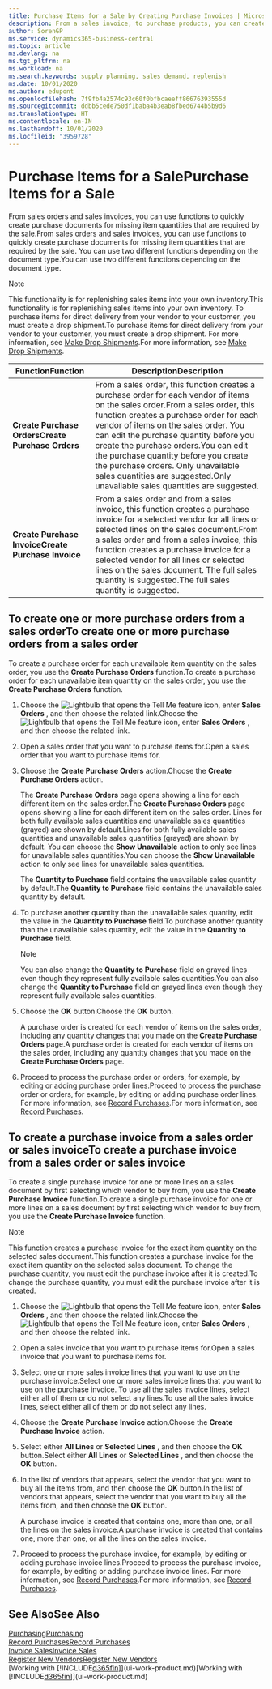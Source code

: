 ```yaml
---
title: Purchase Items for a Sale by Creating Purchase Invoices | Microsoft Docs
description: From a sales invoice, to purchase products, you can create a purchase invoice for a vendor or supplier.
author: SorenGP
ms.service: dynamics365-business-central
ms.topic: article
ms.devlang: na
ms.tgt_pltfrm: na
ms.workload: na
ms.search.keywords: supply planning, sales demand, replenish
ms.date: 10/01/2020
ms.author: edupont
ms.openlocfilehash: 7f9fb4a2574c93c60f0bfbcaeeff86676393555d
ms.sourcegitcommit: ddbb5cede750df1baba4b3eab8fbed6744b5b9d6
ms.translationtype: HT
ms.contentlocale: en-IN
ms.lasthandoff: 10/01/2020
ms.locfileid: "3959728"
---
```

# <a name="purchase-items-for-a-sale"></a><span data-ttu-id="9767e-103">Purchase Items for a Sale</span><span class="sxs-lookup"><span data-stu-id="9767e-103">Purchase Items for a Sale</span></span>
<span data-ttu-id="9767e-104">From sales orders and sales invoices, you can use functions to quickly create purchase documents for missing item quantities that are required by the sale.</span><span class="sxs-lookup"><span data-stu-id="9767e-104">From sales orders and sales invoices, you can use functions to quickly create purchase documents for missing item quantities that are required by the sale.</span></span> <span data-ttu-id="9767e-105">You can use two different functions depending on the document type.</span><span class="sxs-lookup"><span data-stu-id="9767e-105">You can use two different functions depending on the document type.</span></span>

> [!Note]
> <span data-ttu-id="9767e-106">This functionality is for replenishing sales items into your own inventory.</span><span class="sxs-lookup"><span data-stu-id="9767e-106">This functionality is for replenishing sales items into your own inventory.</span></span> <span data-ttu-id="9767e-107">To purchase items for direct delivery from your vendor to your customer, you must create a drop shipment.</span><span class="sxs-lookup"><span data-stu-id="9767e-107">To purchase items for direct delivery from your vendor to your customer, you must create a drop shipment.</span></span> <span data-ttu-id="9767e-108">For more information, see [Make Drop Shipments](sales-how-drop-shipment.md).</span><span class="sxs-lookup"><span data-stu-id="9767e-108">For more information, see [Make Drop Shipments](sales-how-drop-shipment.md).</span></span>   

|<span data-ttu-id="9767e-109">Function</span><span class="sxs-lookup"><span data-stu-id="9767e-109">Function</span></span>|<span data-ttu-id="9767e-110">Description</span><span class="sxs-lookup"><span data-stu-id="9767e-110">Description</span></span>|
|--------|-----------|
|<span data-ttu-id="9767e-111">**Create Purchase Orders**</span><span class="sxs-lookup"><span data-stu-id="9767e-111">**Create Purchase Orders**</span></span>|<span data-ttu-id="9767e-112">From a sales order, this function creates a purchase order for each vendor of items on the sales order.</span><span class="sxs-lookup"><span data-stu-id="9767e-112">From a sales order, this function creates a purchase order for each vendor of items on the sales order.</span></span> <span data-ttu-id="9767e-113">You can edit the purchase quantity before you create the purchase orders.</span><span class="sxs-lookup"><span data-stu-id="9767e-113">You can edit the purchase quantity before you create the purchase orders.</span></span> <span data-ttu-id="9767e-114">Only unavailable sales quantities are suggested.</span><span class="sxs-lookup"><span data-stu-id="9767e-114">Only unavailable sales quantities are suggested.</span></span>
|<span data-ttu-id="9767e-115">**Create Purchase Invoice**</span><span class="sxs-lookup"><span data-stu-id="9767e-115">**Create Purchase Invoice**</span></span>|<span data-ttu-id="9767e-116">From a sales order and from a sales invoice, this function creates a purchase invoice for a selected vendor for all lines or selected lines on the sales document.</span><span class="sxs-lookup"><span data-stu-id="9767e-116">From a sales order and from a sales invoice, this function creates a purchase invoice for a selected vendor for all lines or selected lines on the sales document.</span></span> <span data-ttu-id="9767e-117">The full sales quantity is suggested.</span><span class="sxs-lookup"><span data-stu-id="9767e-117">The full sales quantity is suggested.</span></span>|

## <a name="to-create-one-or-more-purchase-orders-from-a-sales-order"></a><span data-ttu-id="9767e-118">To create one or more purchase orders from a sales order</span><span class="sxs-lookup"><span data-stu-id="9767e-118">To create one or more purchase orders from a sales order</span></span>
<span data-ttu-id="9767e-119">To create a purchase order for each unavailable item quantity on the sales order, you use the **Create Purchase Orders** function.</span><span class="sxs-lookup"><span data-stu-id="9767e-119">To create a purchase order for each unavailable item quantity on the sales order, you use the **Create Purchase Orders** function.</span></span>

1. <span data-ttu-id="9767e-120">Choose the ![Lightbulb that opens the Tell Me feature](media/ui-search/search_small.png "Tell me what you want to do") icon, enter **Sales Orders** , and then choose the related link.</span><span class="sxs-lookup"><span data-stu-id="9767e-120">Choose the ![Lightbulb that opens the Tell Me feature](media/ui-search/search_small.png "Tell me what you want to do") icon, enter **Sales Orders** , and then choose the related link.</span></span>
2. <span data-ttu-id="9767e-121">Open a sales order that you want to purchase items for.</span><span class="sxs-lookup"><span data-stu-id="9767e-121">Open a sales order that you want to purchase items for.</span></span>
3. <span data-ttu-id="9767e-122">Choose the **Create Purchase Orders** action.</span><span class="sxs-lookup"><span data-stu-id="9767e-122">Choose the **Create Purchase Orders** action.</span></span>

    <span data-ttu-id="9767e-123">The **Create Purchase Orders** page opens showing a line for each different item on the sales order.</span><span class="sxs-lookup"><span data-stu-id="9767e-123">The **Create Purchase Orders** page opens showing a line for each different item on the sales order.</span></span> <span data-ttu-id="9767e-124">Lines for both fully available sales quantities and unavailable sales quantities (grayed) are shown by default.</span><span class="sxs-lookup"><span data-stu-id="9767e-124">Lines for both fully available sales quantities and unavailable sales quantities (grayed) are shown by default.</span></span> <span data-ttu-id="9767e-125">You can choose the **Show Unavailable** action to only see lines for unavailable sales quantities.</span><span class="sxs-lookup"><span data-stu-id="9767e-125">You can choose the **Show Unavailable** action to only see lines for unavailable sales quantities.</span></span>

    <span data-ttu-id="9767e-126">The **Quantity to Purchase** field contains the unavailable sales quantity by default.</span><span class="sxs-lookup"><span data-stu-id="9767e-126">The **Quantity to Purchase** field contains the unavailable sales quantity by default.</span></span>
4. <span data-ttu-id="9767e-127">To purchase another quantity than the unavailable sales quantity, edit the value in the **Quantity to Purchase** field.</span><span class="sxs-lookup"><span data-stu-id="9767e-127">To purchase another quantity than the unavailable sales quantity, edit the value in the **Quantity to Purchase** field.</span></span>

    > [!NOTE]  
    >   <span data-ttu-id="9767e-128">You can also change the **Quantity to Purchase** field on grayed lines even though they represent fully available sales quantities.</span><span class="sxs-lookup"><span data-stu-id="9767e-128">You can also change the **Quantity to Purchase** field on grayed lines even though they represent fully available sales quantities.</span></span>
5. <span data-ttu-id="9767e-129">Choose the **OK** button.</span><span class="sxs-lookup"><span data-stu-id="9767e-129">Choose the **OK** button.</span></span>

    <span data-ttu-id="9767e-130">A purchase order is created for each vendor of items on the sales order, including any quantity changes that you made on the **Create Purchase Orders** page.</span><span class="sxs-lookup"><span data-stu-id="9767e-130">A purchase order is created for each vendor of items on the sales order, including any quantity changes that you made on the **Create Purchase Orders** page.</span></span>
7. <span data-ttu-id="9767e-131">Proceed to process the purchase order or orders, for example, by editing or adding purchase order lines.</span><span class="sxs-lookup"><span data-stu-id="9767e-131">Proceed to process the purchase order or orders, for example, by editing or adding purchase order lines.</span></span> <span data-ttu-id="9767e-132">For more information, see [Record Purchases](purchasing-how-record-purchases.md).</span><span class="sxs-lookup"><span data-stu-id="9767e-132">For more information, see [Record Purchases](purchasing-how-record-purchases.md).</span></span>


## <a name="to-create-a-purchase-invoice-from-a-sales-order-or-sales-invoice"></a><span data-ttu-id="9767e-133">To create a purchase invoice from a sales order or sales invoice</span><span class="sxs-lookup"><span data-stu-id="9767e-133">To create a purchase invoice from a sales order or sales invoice</span></span>
<span data-ttu-id="9767e-134">To create a single purchase invoice for one or more lines on a sales document by first selecting which vendor to buy from, you use the **Create Purchase Invoice** function.</span><span class="sxs-lookup"><span data-stu-id="9767e-134">To create a single purchase invoice for one or more lines on a sales document by first selecting which vendor to buy from, you use the **Create Purchase Invoice** function.</span></span>

> [!NOTE]  
>   <span data-ttu-id="9767e-135">This function creates a purchase invoice for the exact item quantity on the selected sales document.</span><span class="sxs-lookup"><span data-stu-id="9767e-135">This function creates a purchase invoice for the exact item quantity on the selected sales document.</span></span> <span data-ttu-id="9767e-136">To change the purchase quantity, you must edit the purchase invoice after it is created.</span><span class="sxs-lookup"><span data-stu-id="9767e-136">To change the purchase quantity, you must edit the purchase invoice after it is created.</span></span>  

1. <span data-ttu-id="9767e-137">Choose the ![Lightbulb that opens the Tell Me feature](media/ui-search/search_small.png "Tell me what you want to do") icon, enter **Sales Orders** , and then choose the related link.</span><span class="sxs-lookup"><span data-stu-id="9767e-137">Choose the ![Lightbulb that opens the Tell Me feature](media/ui-search/search_small.png "Tell me what you want to do") icon, enter **Sales Orders** , and then choose the related link.</span></span>
2. <span data-ttu-id="9767e-138">Open a sales invoice that you want to purchase items for.</span><span class="sxs-lookup"><span data-stu-id="9767e-138">Open a sales invoice that you want to purchase items for.</span></span>
3. <span data-ttu-id="9767e-139">Select one or more sales invoice lines that you want to use on the purchase invoice.</span><span class="sxs-lookup"><span data-stu-id="9767e-139">Select one or more sales invoice lines that you want to use on the purchase invoice.</span></span> <span data-ttu-id="9767e-140">To use all the sales invoice lines, select either all of them or do not select any lines.</span><span class="sxs-lookup"><span data-stu-id="9767e-140">To use all the sales invoice lines, select either all of them or do not select any lines.</span></span>
4. <span data-ttu-id="9767e-141">Choose the **Create Purchase Invoice** action.</span><span class="sxs-lookup"><span data-stu-id="9767e-141">Choose the **Create Purchase Invoice** action.</span></span>
5. <span data-ttu-id="9767e-142">Select either **All Lines** or **Selected Lines** , and then choose the **OK** button.</span><span class="sxs-lookup"><span data-stu-id="9767e-142">Select either **All Lines** or **Selected Lines** , and then choose the **OK** button.</span></span>  
6. <span data-ttu-id="9767e-143">In the list of vendors that appears, select the vendor that you want to buy all the items from, and then choose the **OK** button.</span><span class="sxs-lookup"><span data-stu-id="9767e-143">In the list of vendors that appears, select the vendor that you want to buy all the items from, and then choose the **OK** button.</span></span>

    <span data-ttu-id="9767e-144">A purchase invoice is created that contains one, more than one, or all the lines on the sales invoice.</span><span class="sxs-lookup"><span data-stu-id="9767e-144">A purchase invoice is created that contains one, more than one, or all the lines on the sales invoice.</span></span>
7. <span data-ttu-id="9767e-145">Proceed to process the purchase invoice, for example, by editing or adding purchase invoice lines.</span><span class="sxs-lookup"><span data-stu-id="9767e-145">Proceed to process the purchase invoice, for example, by editing or adding purchase invoice lines.</span></span> <span data-ttu-id="9767e-146">For more information, see [Record Purchases](purchasing-how-record-purchases.md).</span><span class="sxs-lookup"><span data-stu-id="9767e-146">For more information, see [Record Purchases](purchasing-how-record-purchases.md).</span></span>

## <a name="see-also"></a><span data-ttu-id="9767e-147">See Also</span><span class="sxs-lookup"><span data-stu-id="9767e-147">See Also</span></span>
[<span data-ttu-id="9767e-148">Purchasing</span><span class="sxs-lookup"><span data-stu-id="9767e-148">Purchasing</span></span>](purchasing-manage-purchasing.md)  
[<span data-ttu-id="9767e-149">Record Purchases</span><span class="sxs-lookup"><span data-stu-id="9767e-149">Record Purchases</span></span>](purchasing-how-record-purchases.md)  
[<span data-ttu-id="9767e-150">Invoice Sales</span><span class="sxs-lookup"><span data-stu-id="9767e-150">Invoice Sales</span></span>](sales-how-invoice-sales.md)  
[<span data-ttu-id="9767e-151">Register New Vendors</span><span class="sxs-lookup"><span data-stu-id="9767e-151">Register New Vendors</span></span>](purchasing-how-register-new-vendors.md)  
<span data-ttu-id="9767e-152">[Working with [!INCLUDE[d365fin](includes/d365fin_md.md)]](ui-work-product.md)</span><span class="sxs-lookup"><span data-stu-id="9767e-152">[Working with [!INCLUDE[d365fin](includes/d365fin_md.md)]](ui-work-product.md)</span></span>
